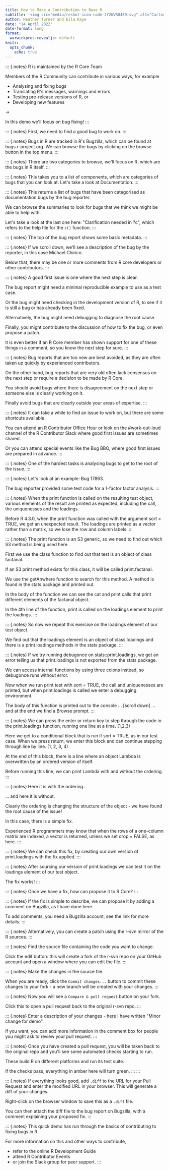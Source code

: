```yaml
---
title: How to Make a Contribution to Base R
subtitle: '<img src="media/reshot-icon-code-JY2WVRU489.svg" alt="Cartoon of a code script with a bug (insect) under a magnifying glass" width="200">'
author: Heather Turner and Ella Kaye
date: "14 April 2022"
date-format: long
format: 
  warwickpres-revealjs: default
knitr:
  opts_chunk: 
    echo: true
---
```


::: {.notes}
R is maintained by the R Core Team

Members of the R Community can contribute in various ways, for example

- Analysing and fixing bugs
- Translating R's messages, warnings and errors
- Testing pre-release versions of R, or
- Developing new features

\->

In this demo we'll focus on bug fixing!
:::

::: {.notes}
First, we need to find a good bug to work on.
:::

::: {.notes}
Bugs in R are tracked in R's Bugzilla, which can be found at bugs.r-project.org.
We can browse the bugs by clicking on the browse button in the top menu.
:::

::: {.notes}
There are two categories to browse, we'll focus on R, which are the bugs in R itself.
:::

::: {.notes}
This takes you to a list of components, which are categories of bugs that you can look at. Let's take a look at Documentation.
:::

::: {.notes}
This returns a list of bugs that have been categorised as documentation bugs by the bug reporter.

We can browse the summaries to look for bugs that we think we might be able to help with.

Let's take a look at the last one here: "Clarification needed in ?c", which refers to the help file for the `c()` function.
:::

::: {.notes}
The top of the bug report shows some basic metadata.
:::

::: {.notes}
If we scroll down, we'll see a description of the bug by the reporter, in this case Michael Chirico.

Below that, there may be one or more comments from R core developers or other contributors.
:::

::: {.notes}
A good first issue is one where the next step is clear.

The bug report might need a minimal reproducible example to use as a test case.

Or the bug might need checking in the development version of R,
to see if it is still a bug or has already been fixed.

Alternatively, the bug might need debugging to diagnose the root cause.

Finally, you might contribute to the discussion of how to fix the bug,
or even propose a patch.

It is even better if an R Core member has shown support for one of these things in
a comment, so you know the next step for sure.
:::

::: {.notes}
Bug reports that are too new are best avoided, as they are often taken up quickly by
experienced contributors.

On the other hand, bug reports that are very old often lack consensus on the
next step or require a decision to be made by R Core.

You should avoid bugs where there is disagreement on the next step or
someone else is clearly working on it.

Finally avoid bugs that are clearly outside your areas of expertise.
:::

::: {.notes}
It can take a while to find an issue to work on, but there are some shortcuts
available.

You can attend an R Contributor Office Hour or look on the #work-out-loud channel of the
R Contributor Slack where good first issues are sometimes shared.

Or you can attend special events like the Bug BBQ, where good first issues are prepared
in advance.
:::

::: {.notes}
One of the hardest tasks is analysing bugs to get to the root of the issue.
:::

::: {.notes}
Let's look at an example: Bug 17863.

The bug reporter provided some test code for a 1-factor factor analysis.
:::

::: {.notes}
When the print function is called on the resulting test object, various
elements of the result are printed as expected, including the call,
the uniquenesses and the loadings.

Before R 4.3.0, when the print function was called with the argument sort = TRUE,
we get an unexpected result. The loadings are printed as a vector rather than a
matrix, so we lose the row and column labels.
:::

::: {.notes}
The print function is an S3 generic, so we need to find out which S3 method is
being used here.

First we use the class function to find out that test is an object of class factanal.

If an S3 print method exists for this class, it will be called print.factanal.

We use the getAnwhere function to search for this method. A method is found
in the stats package and printed out.

In the body of the function we can see the cat and print calls that print
different elements of the factanal object.

In the 4th line of the function, print is called on the loadings element
to print the loadings.
:::

::: {.notes}
So now we repeat this exercise on the loadings element of our test object.

We find out that the loadings element is an object of class loadings and
there is a print.loadings methods in the stats package.
:::

::: {.notes}
If we try running debugonce on stats::print.loadings, we get an error telling us
that print.loadings is not exported from the stats package.

We can access internal functions by using three colons instead, so debugonce
runs without error.

Now when we run print test with sort = TRUE, the call and uniquenesses are
printed, but when print.loadings is called we enter a debugging environment.

The body of this function is printed out to the console ... [scroll down] ...
and at the end we find a Browse prompt.
:::

::: {.notes}
We can press the enter or return key to step through the code in the
print.loadings function, running one line at a time. (1,2,3)

Here we get to a conditional block that is run if sort = TRUE, as in our test case.
When we press return, we enter this block and can continue stepping through line by line. (1, 2, 3, 4)

At the end of this block, there is a line where an object Lambda is overwritten
by an ordered version of itself.

Before running this line, we can print Lambda with and without the ordering.
:::

::: {.notes}
Here it is with the ordering...

... and here it is without.

Clearly the ordering is changing the structure of the object - we have found
the root cause of the issue!

In this case, there is a simple fix.

Experienced R programmers may know that when the rows of a one-column matrix are
indexed, a vector is returned, unless we set drop = FALSE, as here.
:::

::: {.notes}
We can check this fix, by creating our own version of print.loadings with
the fix applied.
:::

::: {.notes}
After sourcing our version of print.loadings we can test it on the loadings
element of our test object.

The fix works!
:::

::: {.notes}
Once we have a fix, how can propose it to R Core?
:::

::: {.notes}
If the fix is simple to describe, we can propose it by adding a comment on
Bugzilla, as I have done here.

To add comments, you need a Bugzilla account, see the link for more details.
:::

::: {.notes}
Alternatively, you can create a patch using the r-svn mirror of the R sources.
:::

::: {.notes}
Find the source file containing the code you want to change.

Click the edit button: this will create a fork of the r-svn repo on your
GitHub account and open a window where you can edit the file.
:::

::: {.notes}
Make the changes in the source file.

When you are ready, click the `Commit changes...` button to commit these changes
to your fork - a new branch will be created with your changes.
:::

::: {.notes}
Now you will see a `Compare & pull request` button on your fork.

Click this to open a pull request back to the original r-svn repo.
:::

::: {.notes}
Enter a description of your changes - here I have written "Minor change for demo".

If you want, you can add more information in the comment box for people you
might ask to review your pull request.
:::

::: {.notes}
Once you have created a pull request, you will be taken back to the original
repo and you'll see some automated checks starting to run.

These build R on different platforms and run its test suite.

If the checks pass, everything in amber here will turn green.
:::
:::

::: {.notes}
If everything looks good, add `.diff` to the URL for your Pull Request and enter the modified URL in your browser. This will generate a diff of your changes.

Right-click on the browser window to save this as a `.diff` file.

You can then attach the diff file to the bug
report on Bugzilla, with a comment explaining your proposed fix.
:::

::: {.notes}
This quick demo has run through the basics of contributing to fixing bugs in R.

For more information on this and other ways to contribute,

- refer to the online R Development Guide
- attend R Contributor Events
- or join the Slack group for peer support.
  :::


